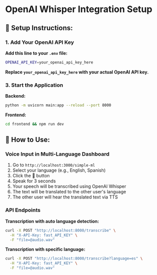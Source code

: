 # OpenAI Whisper Integration Setup

## 🔑 **Setup Instructions:**

### 1. Add Your OpenAI API Key

**Add this line to your `.env` file:**
```bash
OPENAI_API_KEY=your_openai_api_key_here
```

**Replace `your_openai_api_key_here` with your actual OpenAI API key.**

### 3. Start the Application

**Backend:**
```bash
python -m uvicorn main:app --reload --port 8000
```

**Frontend:**
```bash
cd frontend && npm run dev
```

## 🎯 **How to Use:**

### Voice Input in Multi-Language Dashboard

1. Go to `http://localhost:3000/simple-ml`
2. Select your language (e.g., English, Spanish)
3. Click the 🎤 button
4. Speak for 3 seconds
5. Your speech will be transcribed using OpenAI Whisper
6. The text will be translated to the other user's language
7. The other user will hear the translated text via TTS

### API Endpoints

**Transcription with auto language detection:**
```bash
curl -X POST "http://localhost:8000/transcribe" \
  -H "X-API-Key: fast_API_KEY" \
  -F "file=@audio.wav"
```

**Transcription with specific language:**
```bash
curl -X POST "http://localhost:8000/transcribe?language=es" \
  -H "X-API-Key: fast_API_KEY" \
  -F "file=@audio.wav"
```


